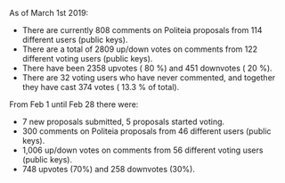 As of March 1st 2019:

* There are currently 808 comments on Politeia proposals from 114 different users (public keys).
* There are a total of 2809 up/down votes on comments from 122  different voting users (public keys).
* There have been 2358 upvotes ( 80 %) and 451 downvotes ( 20 %).
* There are 32 voting users who have never commented, and together they have cast 374 votes ( 13.3 % of total).



From Feb  1 until Feb 28 there were:

- 7 new proposals submitted, 5 proposals started voting.
- 300 comments on Politeia proposals from 46 different users (public keys).
- 1,006  up/down votes on comments from  56  different voting users (public keys).
- 748 upvotes (70%) and 258 downvotes (30%).